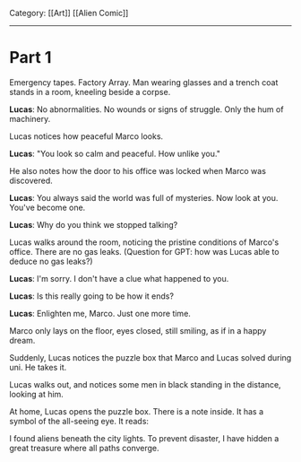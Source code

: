 Category: [[Art]] [[Alien Comic]]
___
# Part 1
Emergency tapes. Factory Array. Man wearing glasses and a trench coat stands in a room, kneeling beside a corpse. 

**Lucas**: No abnormalities. No wounds or signs of struggle. Only the hum of machinery. 

Lucas notices how peaceful Marco looks. 

**Lucas**: "You look so calm and peaceful. How unlike you."

He also notes how the door to his office was locked when Marco was discovered. 

**Lucas**: You always said the world was full of mysteries. Now look at you. You've become one. 

**Lucas**: Why do you think we stopped talking? 

Lucas walks around the room, noticing the pristine conditions of Marco's office. There are no gas leaks. (Question for GPT: how was Lucas able to deduce no gas leaks?)





**Lucas**: I'm sorry. I don't have a clue what happened to you. 

**Lucas**: Is this really going to be how it ends?

**Lucas**: Enlighten me, Marco. Just one more time. 

Marco only lays on the floor, eyes closed, still smiling, as if in a happy dream. 

Suddenly, Lucas notices the puzzle box that Marco and Lucas solved during uni. He takes it. 

Lucas walks out, and notices some men in black standing in the distance, looking at him. 

At home, Lucas opens the puzzle box. There is a note inside. It has a symbol of the all-seeing eye. It reads: 

I found aliens beneath the city lights. To prevent disaster, I have hidden a great treasure where all paths converge. 